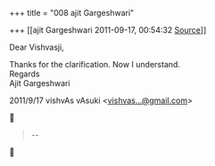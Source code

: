 +++
title = "008 ajit Gargeshwari"

+++
[[ajit Gargeshwari	2011-09-17, 00:54:32 [Source](https://groups.google.com/g/samskrita/c/S6DQnklQ2Ak)]]



Dear Vishvasji,  
  
Thanks for the clarification. Now I understand.  
Regards  
Ajit Gargeshwari  
  

2011/9/17 vishvAs vAsuki \<[vishvas...@gmail.com]()\>  



> --  



